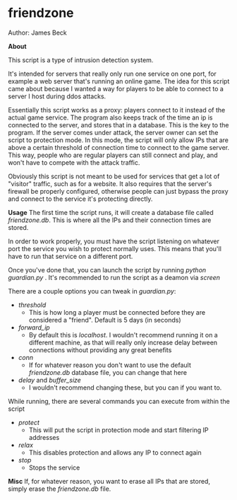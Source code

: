 # friendzone

Author: James Beck

**About**

This script is a type of intrusion detection system.

It's intended for servers that really only run one service on one port, for example a web server that's running an online game. The idea for this script came about because I wanted a way for players to be able to connect to a server I host during ddos attacks.

Essentially this script works as a proxy: players connect to it instead of the actual game service. The program also keeps track of the time an ip is connected to the server, and stores that in a database. This is the key to the program. If the server comes under attack, the server owner can set the script to protection mode. In this mode, the script will only allow IPs that are above a certain threshold of connection time to connect to the game server. This way, people who are regular players can still connect and play, and won't have to compete with the attack traffic.

Obviously this script is not meant to be used for services that get a lot of "visitor" traffic, such as for a website. It also requires that the server's firewall be properly configured, otherwise people can just bypass the proxy and connect to the service it's protecting directly.

**Usage**
The first time the script runs, it will create a database file called *friendzone.db*. This is where all the IPs and their connection times are stored.

In order to work properly, you must have the script listening on whatever port the service you wish to protect normally uses. This means that you'll have to run that service on a different port.

Once you've done that, you can launch the script by running *python guardian.py <port to listen on> <port to forward connections to>*. It's recommended to run the script as a deamon via *screen*

There are a couple options you can tweak in *guardian.py*:
- *threshold*
  - This is how long a player must be connected before they are considered a "friend". Default is 5 days (in seconds)
- *forward_ip*
  - By default this is *localhost*. I wouldn't recommend running it on a different machine, as that will really only increase delay between connections without providing any great benefits
- *conn*
  - If for whatever reason you don't want to use the default *friendzone.db* database file, you can change that here
- *delay* and *buffer_size*
  - I wouldn't recommend changing these, but you can if you want to.
  
While running, there are several commands you can execute from within the script
- *protect*
  - This will put the script in protection mode and start filtering IP addresses
- *relax*
  - This disables protection and allows any IP to connect again
- *stop*
  - Stops the service
  
**Misc**
If, for whatever reason, you want to erase all IPs that are stored, simply erase the *friendzone.db* file.
